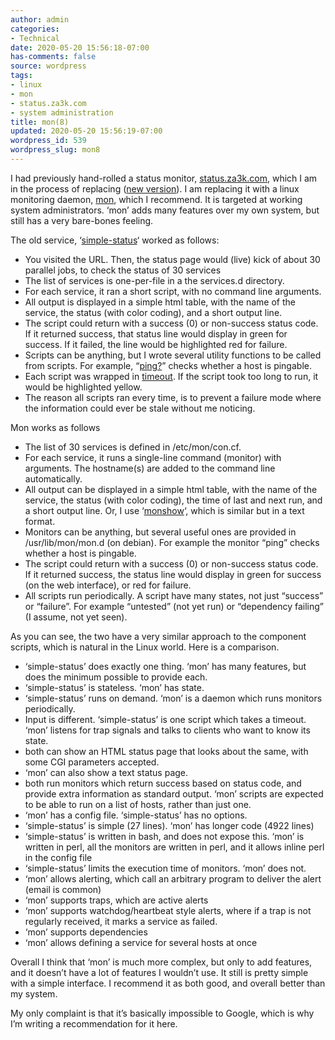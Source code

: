 ```yaml
---
author: admin
categories:
- Technical
date: 2020-05-20 15:56:18-07:00
has-comments: false
source: wordpress
tags:
- linux
- mon
- status.za3k.com
- system administration
title: mon(8)
updated: 2020-05-20 15:56:19-07:00
wordpress_id: 539
wordpress_slug: mon8
---
```

I had previously hand-rolled a status monitor, [status.za3k.com](http://status.za3k.com/), which I am in the process of replacing ([new version](https://germinate.za3k.com/pub/status/mon.txt)). I am replacing it with a linux monitoring daemon, [mon](https://mirrors.edge.kernel.org/pub/software/admin/mon/html/man/mon.html), which I recommend. It is targeted at working system administrators. ‘mon’ adds many features over my own system, but still has a very bare-bones feeling.

The old service, ‘[simple-status](https://github.com/za3k/za3k.com/blob/master/cgi-bin/status-simple)‘ worked as follows:

-   You visited the URL. Then, the status page would (live) kick of about 30 parallel jobs, to check the status of 30 services
-   The list of services is one-per-file in a the services.d directory.
-   For each service, it ran a short script, with no command line arguments.
-   All output is displayed in a simple html table, with the name of the service, the status (with color coding), and a short output line.
-   The script could return with a success (0) or non-success status code. If it returned success, that status line would display in green for success. If it failed, the line would be highlighted red for failure.
-   Scripts can be anything, but I wrote several utility functions to be called from scripts. For example, “[ping?](https://github.com/za3k/za3k.com/blob/master/cgi-bin/ping%3F)” checks whether a host is pingable.
-   Each script was wrapped in [timeout](https://www.gnu.org/software/coreutils/manual/html_node/timeout-invocation.html#timeout-invocation). If the script took too long to run, it would be highlighted yellow.
-   The reason all scripts ran every time, is to prevent a failure mode where the information could ever be stale without me noticing.

Mon works as follows

-   The list of 30 services is defined in /etc/mon/con.cf.
-   For each service, it runs a single-line command (monitor) with arguments. The hostname(s) are added to the command line automatically.
-   All output can be displayed in a simple html table, with the name of the service, the status (with color coding), the time of last and next run, and a short output line. Or, I use ‘[monshow](https://mirrors.edge.kernel.org/pub/software/admin/mon/html/man/monshow.html)‘, which is similar but in a text format.
-   Monitors can be anything, but several useful ones are provided in /usr/lib/mon/mon.d (on debian). For example the monitor “ping” checks whether a host is pingable.
-   The script could return with a success (0) or non-success status code. If it returned success, the status line would display in green for success (on the web interface), or red for failure.
-   All scripts run periodically. A script have many states, not just “success” or “failure”. For example “untested” (not yet run) or “dependency failing” (I assume, not yet seen).

As you can see, the two have a very similar approach to the component scripts, which is natural in the Linux world. Here is a comparison.

-   ‘simple-status’ does exactly one thing. ‘mon’ has many features, but does the minimum possible to provide each.
-   ‘simple-status’ is stateless. ‘mon’ has state.
-   ‘simple-status’ runs on demand. ‘mon’ is a daemon which runs monitors periodically.
-   Input is different. ‘simple-status’ is one script which takes a timeout. ‘mon’ listens for trap signals and talks to clients who want to know its state.
-   both can show an HTML status page that looks about the same, with some CGI parameters accepted.
-   ‘mon’ can also show a text status page.
-   both run monitors which return success based on status code, and provide extra information as standard output. ‘mon’ scripts are expected to be able to run on a list of hosts, rather than just one.
-   ‘mon’ has a config file. ‘simple-status’ has no options.
-   ‘simple-status’ is simple (27 lines). ‘mon’ has longer code (4922 lines)
-   ‘simple-status’ is written in bash, and does not expose this. ‘mon’ is written in perl, all the monitors are written in perl, and it allows inline perl in the config file
-   ‘simple-status’ limits the execution time of monitors. ‘mon’ does not.
-   ‘mon’ allows alerting, which call an arbitrary program to deliver the alert (email is common)
-   ‘mon’ supports traps, which are active alerts
-   ‘mon’ supports watchdog/heartbeat style alerts, where if a trap is not regularly received, it marks a service as failed.
-   ‘mon’ supports dependencies
-   ‘mon’ allows defining a service for several hosts at once

Overall I think that ‘mon’ is much more complex, but only to add features, and it doesn’t have a lot of features I wouldn’t use. It still is pretty simple with a simple interface. I recommend it as both good, and overall better than my system.

My only complaint is that it’s basically impossible to Google, which is why I’m writing a recommendation for it here.
